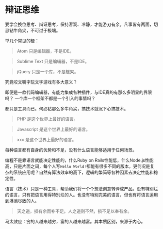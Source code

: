# 辩证思维

要学会换位思考、辩证思考，保持客观、冷静，才能游刃有余。凡事皆有两面，切忌钻牛角尖，不可过于极端。

举几个常见的梗：

> Atom 只是编辑器，不是IDE。

> Sublime Text 只是编辑器，不是IDE。

> jQuery 只是一个库，不是框架。

究竟咬文嚼字玩文字游戏有多大意义？

即便是一款代码编辑器，有能力集成各种插件，与IDE真的有那么多明显的界限吗？
一个库一个框架不都是一个引入的事情吗？

都只是工具而已。何必钻那么多牛角尖，搞技术就沉下心搞技术。

> PHP 是这个世界上最好的语言。

> Javascript 是这个世界上最好的语言。

> xxx 是这个世界上最好的语言。

每种语言都有自身的优势和不足，没有什么语言能够适用于任何场景。

编程不是靠语言就能决定性能的，什么Ruby on Rails性能低，什么Node.js性能高，只是片面之词，每个人写`Hello World!`都能有很多不同的版本，更何况是复杂的系统应用呢？自然有算法效率的高下，逻辑的繁简等各种因素去决定性能和稳定性。

语言（技术）只是一种工具，帮助我们将一个个想法创意转译成产品。没有特别烂的语言，只有把语言用得特别烂的人。也没有特别完美的语言，但也有将语言运用到淋漓尽致的人。

> 天之道，损有余而补不足。人之道则不然，损不足以奉有余。

马太效应：穷的人越来越穷，富的人越来越富。其本质区别，来源于内心。
